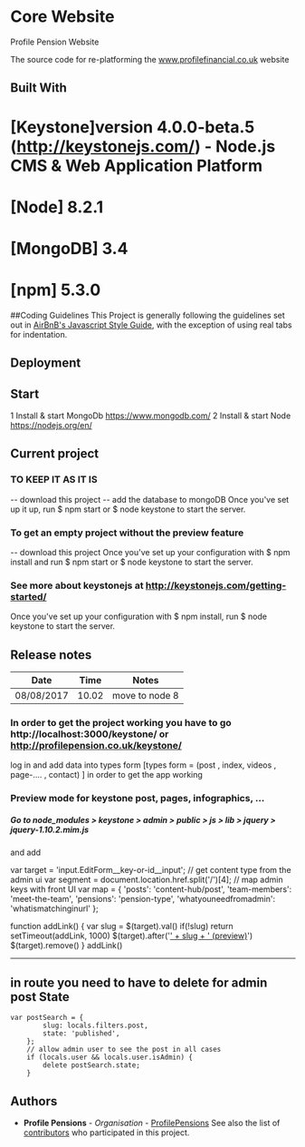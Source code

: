 # Core Website
Profile Pension Website 

The source code for re-platforming the www.profilefinancial.co.uk website

## Built With

# [Keystone]version 4.0.0-beta.5 (http://keystonejs.com/) - Node.js CMS & Web Application Platform
# [Node] 8.2.1
# [MongoDB] 3.4
# [npm]  5.3.0

##Coding Guidelines
This Project is generally following the guidelines set out in [AirBnB's Javascript Style Guide](https://github.com/airbnb/javascript), with the exception of using real tabs for indentation.

## Deployment


## Start
1 Install & start MongoDb https://www.mongodb.com/ 
2 Install & start Node https://nodejs.org/en/

## Current project 
### TO KEEP IT AS IT IS 
 -- download this project
 -- add the database to mongoDB 
   Once you've set up it up, run $ npm start or  $ node keystone to start the server.
   
### To get an empty project without the preview feature  
  -- download this project
  Once you've set up your configuration with $ npm install and run $ npm start or  $ node keystone to start the server.
 
### See more about keystonejs at http://keystonejs.com/getting-started/ 


Once you've set up your configuration with $ npm install, run  $ node keystone to start the server. 


## Release notes

Date          | Time          | Notes
------------- | ------------- | ------------- 
08/08/2017    | 10.02         | move to node 8

### In order to get the project working you have to go http://localhost:3000/keystone/ or http://profilepension.co.uk/keystone/
log in and add data into types form [types form = (post , index, videos , page-.... , contact) ] in order to get the app working

### Preview mode for keystone post, pages, infographics, ...

##### Go to node_modules > keystone > admin > public > js > lib > jquery > jquery-1.10.2.mim.js 
 and add 
 
 var target = 'input.EditForm__key-or-id__input';
 // get content type from the admin ui
 var segment = document.location.href.split('/')[4];
 // map admin keys with front UI
 var map = {
 	'posts': 'content-hub/post',
 	'team-members': 'meet-the-team',
 	'pensions': 'pension-type',
 	'whatyouneedfromadmin': 'whatismatchinginurl'
 };
 
 function addLink() {
 	var slug = $(target).val()
 	if(!slug) return setTimeout(addLink, 1000)
 	$(target).after('<a title="Preview" href="/' + map[segment] + '/' + slug + '" target="_blank">' + slug + ' (preview)</a>')
 	$(target).remove()
 }
 addLink()
 
 ---
 in route you need to have to delete for admin post State
 ---
 	var postSearch = {
 			slug: locals.filters.post,
 			state: 'published',
 		};
 		// allow admin user to see the post in all cases
 		if (locals.user && locals.user.isAdmin) {
 			delete postSearch.state;
 		}

## Authors

* **Profile Pensions** - *Organisation* - [ProfilePensions](https://github.com/ProfileFinancial)
See also the list of [contributors](https://github.com/ProfilePensions/core-website/graphs/contributors) who participated in this project.
